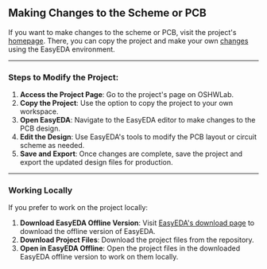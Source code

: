 ## Making Changes to the Scheme or PCB

If you want to make changes to the scheme or PCB, visit the project's [homepage](https://oshwlab.com/ludovich88/altruist-rc-v0-1-1). There, you can copy the project and make your own [changes](https://pro.easyeda.com/editor#id=ae37b8359dab422b9a312163f5fd41ee) using the EasyEDA environment.

---

### Steps to Modify the Project:

1. **Access the Project Page**: Go to the project's page on OSHWLab.
2. **Copy the Project**: Use the option to copy the project to your own workspace.
3. **Open EasyEDA**: Navigate to the EasyEDA editor to make changes to the PCB design.
4. **Edit the Design**: Use EasyEDA's tools to modify the PCB layout or circuit scheme as needed.
5. **Save and Export**: Once changes are complete, save the project and export the updated design files for production.

---

### Working Locally

If you prefer to work on the project locally:

1. **Download EasyEDA Offline Version**: Visit [EasyEDA's download page](https://easyeda.com/page/download) to download the offline version of EasyEDA.
2. **Download Project Files**: Download the project files from the repository.
3. **Open in EasyEDA Offline**: Open the project files in the downloaded EasyEDA offline version to work on them locally.
